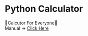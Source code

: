 # Python Calculator
📌Calcutor For Everyone📌\
Manual -> [Click Here](https://github.com/thapanon8867/Calculator.py/wiki "Click Here")
